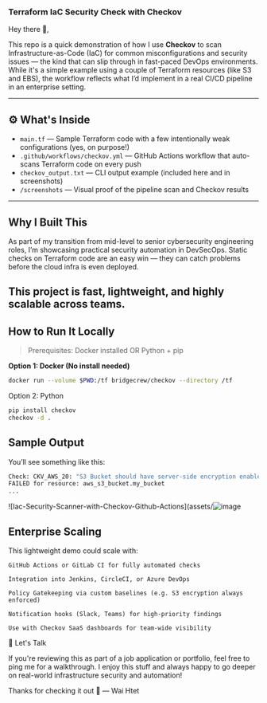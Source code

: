 ### Terraform IaC Security Check with Checkov

Hey there 👋,

This repo is a quick demonstration of how I use **Checkov** to scan Infrastructure-as-Code (IaC) for common misconfigurations and security issues — the kind that can slip through in fast-paced DevOps environments.
While it's a simple example using a couple of Terraform resources (like S3 and EBS), the workflow reflects what I’d implement in a real CI/CD pipeline in an enterprise setting.

---

## ⚙️ What's Inside

- `main.tf` — Sample Terraform code with a few intentionally weak configurations (yes, on purpose!)
-  `.github/workflows/checkov.yml` — GitHub Actions workflow that auto-scans Terraform code on every push
-  `checkov_output.txt` — CLI output example (included here and in screenshots)
-  `/screenshots` — Visual proof of the pipeline scan and Checkov results

---

## Why I Built This
As part of my transition from mid-level to senior cybersecurity engineering roles, I’m showcasing practical security automation in DevSecOps. Static checks on Terraform code are an easy win — they can catch problems before the cloud infra is even deployed.

This project is fast, lightweight, and highly scalable across teams.
---

##  How to Run It Locally

> Prerequisites: Docker installed OR Python + pip

**Option 1: Docker (No install needed)**
```bash
docker run --volume $PWD:/tf bridgecrew/checkov --directory /tf
```
Option 2: Python
```bash
pip install checkov
checkov -d .
```
## Sample Output
You’ll see something like this:
```bash
Check: CKV_AWS_20: "S3 Bucket should have server-side encryption enabled"
FAILED for resource: aws_s3_bucket.my_bucket
...
```


![Iac-Security-Scanner-with-Checkov-Github-Actions](assets/![image](https://github.com/user-attachments/assets/4df3ffe6-08e2-422f-a892-7106ea1e3c86)



## Enterprise Scaling
 This lightweight demo could scale with:

    GitHub Actions or GitLab CI for fully automated checks

    Integration into Jenkins, CircleCI, or Azure DevOps

    Policy Gatekeeping via custom baselines (e.g. S3 encryption always enforced)

    Notification hooks (Slack, Teams) for high-priority findings

    Use with Checkov SaaS dashboards for team-wide visibility

🤝 Let's Talk

If you're reviewing this as part of a job application or portfolio, feel free to ping me for a walkthrough. I enjoy this stuff and always happy to go deeper on real-world infrastructure security and automation!

Thanks for checking it out 🙏
— Wai Htet
